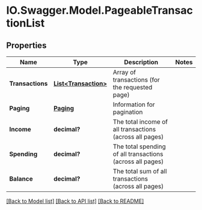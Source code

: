 # IO.Swagger.Model.PageableTransactionList
## Properties

Name | Type | Description | Notes
------------ | ------------- | ------------- | -------------
**Transactions** | [**List&lt;Transaction&gt;**](Transaction.md) | Array of transactions (for the requested page) | 
**Paging** | [**Paging**](Paging.md) | Information for pagination | 
**Income** | **decimal?** | The total income of all transactions (across all pages) | 
**Spending** | **decimal?** | The total spending of all transactions (across all pages) | 
**Balance** | **decimal?** | The total sum of all transactions (across all pages) | 

[[Back to Model list]](../README.md#documentation-for-models) [[Back to API list]](../README.md#documentation-for-api-endpoints) [[Back to README]](../README.md)

